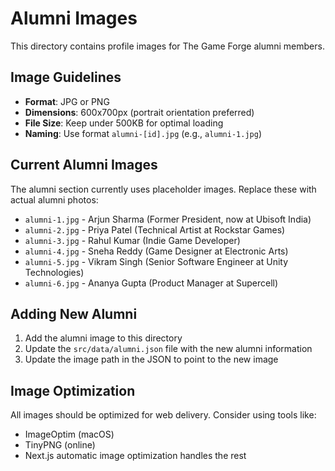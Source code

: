 # Alumni Images

This directory contains profile images for The Game Forge alumni members.

## Image Guidelines

- **Format**: JPG or PNG
- **Dimensions**: 600x700px (portrait orientation preferred)
- **File Size**: Keep under 500KB for optimal loading
- **Naming**: Use format `alumni-[id].jpg` (e.g., `alumni-1.jpg`)

## Current Alumni Images

The alumni section currently uses placeholder images. Replace these with actual alumni photos:

- `alumni-1.jpg` - Arjun Sharma (Former President, now at Ubisoft India)
- `alumni-2.jpg` - Priya Patel (Technical Artist at Rockstar Games)
- `alumni-3.jpg` - Rahul Kumar (Indie Game Developer)
- `alumni-4.jpg` - Sneha Reddy (Game Designer at Electronic Arts)
- `alumni-5.jpg` - Vikram Singh (Senior Software Engineer at Unity Technologies)
- `alumni-6.jpg` - Ananya Gupta (Product Manager at Supercell)

## Adding New Alumni

1. Add the alumni image to this directory
2. Update the `src/data/alumni.json` file with the new alumni information
3. Update the image path in the JSON to point to the new image

## Image Optimization

All images should be optimized for web delivery. Consider using tools like:
- ImageOptim (macOS)
- TinyPNG (online)
- Next.js automatic image optimization handles the rest